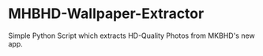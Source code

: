 # MHBHD-Wallpaper-Extractor
Simple Python Script which extracts HD-Quality Photos from MKBHD's new app.
